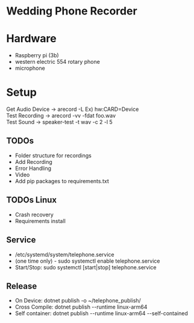 # Wedding Phone Recorder

# Hardware
* Raspberry pi (3b)
* western electric 554 rotary phone 
* microphone

# Setup
Get Audio Device ->  arecord -L  Ex) hw:CARD=Device  
Test Recording -> arecord -vv -fdat foo.wav  
Test Sound -> speaker-test -t wav -c 2 -l 5
## TODOs
* Folder structure for recordings
* Add Recording
* Error Handling
* Video
* Add pip packages to requirements.txt

## TODOs Linux
* Crash recovery
* Requirements install

## Service
* /etc/systemd/system/telephone.service
* (one time only) - sudo systemctl enable telephone.service 
* Start/Stop: sudo systemctl [start|stop] telephone.service 

## Release
* On Device: dotnet publish -o ~/telephone_publish/
* Cross Compile: dotnet publish --runtime linux-arm64
* Self container: dotnet publish --runtime linux-arm64 --self-contained
